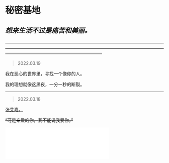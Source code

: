 # 秘密基地

## _**想来生活不过是痛苦和美丽。**_

——————————————————————————————————————————————————————————————————————————————————————————————
> 2022.03.19

我在恶心的世界里，寻找一个像你的人。

我的理想就像这黑夜，一分一秒的断裂。

______________________________________________________________________________________________
> 2022.03.18

[张艾嘉。](https://mp.weixin.qq.com/s/txdhRhl1CDYa5k8nyigJQA)  

~~“可是亲爱的你，我不能说我爱你。”~~

<iframe frameborder="no" border="0" marginwidth="0" marginheight="0" width="330" height="100" src="//music.163.com/outchain/player?type=2&id=327441&auto=1&height=66"></iframe>
